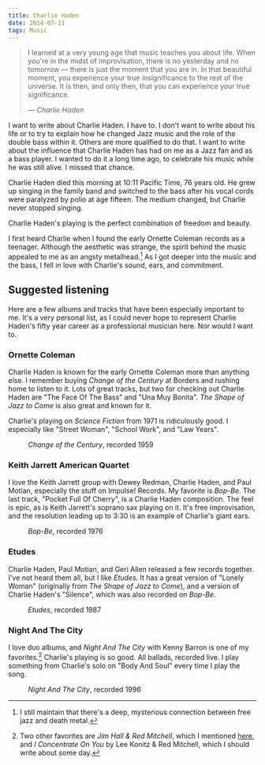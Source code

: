 ```yaml
---
title: Charlie Haden
date: 2014-07-11 
tags: Music
---
```


> I learned at a very young age that music teaches you about life. When you're
> in the midst of improvisation, there is no yesterday and no tomorrow — there
> is just the moment that you are in. In that beautiful moment, you experience
> your true insignificance to the rest of the universe. It is then, and only
> then, that you can experience your true significance.
>
> — *Charlie Haden*

I want to write about Charlie Haden. I have to. I don’t want to write about his life or to try to explain how he changed Jazz music and the role of the double bass within it. Others are more qualified to do that. I want to write about the influence that Charlie Haden has had on me as a Jazz fan and as a bass player. I wanted to do it a long time ago, to celebrate his music while he was still alive. I missed that chance.

Charlie Haden died this morning at 10:11 Pacific Time, 76 years old. He grew up singing in the family band and switched to the bass after his vocal cords were paralyzed by polio at age fifteen. The medium changed, but Charlie never stopped singing. 

Charlie Haden's playing is the perfect combination of freedom and beauty. 

I first heard Charlie when I found the early Ornette Coleman records as
a teenager.
Although the aesthetic was strange, the spirit behind the music appealed to me
as an angsty metalhead.[^metal] As I got deeper into the music and the bass, I fell in love with Charlie's sound, ears, and commitment. 

## Suggested listening
Here are a few albums and tracks that have been especially important to me.
It's a very personal list, as I could never hope to represent Charlie Haden's fifty year career as
a professional musician here. Nor would I want to.

### Ornette Coleman

Charlie Haden is known for the early Ornette Coleman more than anything else. I remember buying *Change of the Century* at Borders and rushing home to
listen to it. Lots of great tracks, but two for checking out Charlie Haden are
"The Face Of The Bass" and "Una Muy Bonita". *The Shape of Jazz to Come* is also great and known for it.

Charlie's playing on *Science Fiction* from 1971 is ridiculously good. I especially like "Street Woman", "School Work", and "Law Years".

<figure>
    <img src=Change_of_the_Century.jpg alt="">
    <figcaption>
        <em>Change of the Century</em>, recorded 1959
    </figcaption>
</figure>

### Keith Jarrett American Quartet

I love the Keith Jarrett group with Dewey Redman, Charlie Haden, and
Paul Motian, especially the stuff on Impulse! Records. My favorite is *Bop-Be*.
The last track, "Pocket Full Of Cherry", is a Charlie Haden composition. The
feel is epic, as is Keith Jarrett's soprano sax playing on it. It's free
improvisation, and the resolution leading up to 3:30 is an example of
Charlie's giant ears. 

<figure>
    <img src=bop-be.jpg alt="">
    <figcaption>
        <em>Bop-Be</em>, recorded 1976
    </figcaption>
</figure>

### Etudes

Charlie Haden, Paul Motian, and Geri Allen released a few records
together. I've not heard them all, but I like *Etudes*. It has a great version of
"Lonely Woman" (originally from *The Shape of Jazz to Come*), and a version of Charlie
Haden's "Silence", which was also recorded on *Bop-Be*.

<figure>
    <img src=etudes.jpg alt="">
    <figcaption>
        <em>Etudes</em>, recorded 1987
    </figcaption>
</figure>

### Night And The City

I love duo albums, and *Night And The City* with Kenny Barron is one of my favorites.[^duo] Charlie's playing is so good.
All ballads, recorded live. I play something from Charlie's solo on "Body And Soul" every time
I play the song.

<figure>
    <img src=night-and-the-city.jpg alt="">
    <figcaption>
        <em>Night And The City</em>, recorded 1996
    </figcaption>
</figure>


[^metal]: I still maintain that there's a deep, mysterious connection between free jazz and death metal.
[^duo]: Two other favorites are *Jim Hall & Red Mitchell*, which I mentioned [here](/writing/jim-hall/), and *I Concentrate On You* by Lee Konitz & Red Mitchell, which I should write about some day. 
